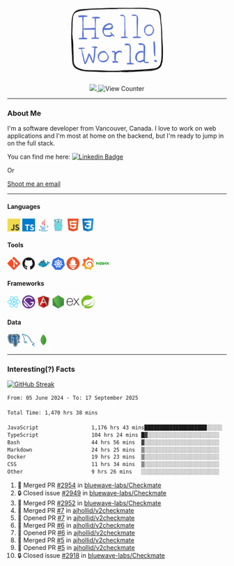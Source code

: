 <div align="center">
    <img src="./img/hello_world.webp" height="200px" width="">
    <div>
        <a href="https://www.linkedin.com/in/ajhollid">
            <img src="https://img.shields.io/badge/LinkedIn-blue"/>
        </a>
        <img src="https://komarev.com/ghpvc/?username=ajhollid&color=yellow" alt="View Counter">
    </div>
</div>

---

### About Me

I'm a software developer from Vancouver, Canada. I love to work on web applications and I'm most at home on the backend, but I'm ready to jump in on the full stack.

You can find me here: [![Linkedin Badge](https://img.shields.io/badge/-ajhollid-blue?style=flat&logo=Linkedin&logoColor=white)](https://www.linkedin.com/in/ajhollid)

Or

[Shoot me an email](mailto:ajhollid@gmail.com)

---

#### Languages

<div>
    <img src="./img/devicons/javascript-original.svg" width=30 height=30 alt="JavaScript">
    <img src="/img/devicons/typescript-original.svg" width=30 height=30 alt="TypeScript">
    <img src="./img/devicons/java-original.svg" width=30 height=30 alt="Java">
    <img src="./img/devicons/go-original.svg" width=30 height=30 alt="Golang">
    <img src="./img/devicons/html5-original.svg" width=30 height=30 alt="HTML 5">
    <img src="./img/devicons/css3-original.svg" width=30 height=30 alt="CSS 3">
</div>

#### Tools

<div>
    <img src="./img/devicons/git-original.svg" width=30 height=30 alt="Git">
    <img src="./img/devicons/github-original.svg" width=30 height=30 alt="Github">
    <img src="./img/devicons/docker-original.svg" width=30 
    height=30 alt="Docker">
    <img src="./img/devicons/kubernetes-original.svg" width=30 height=30 alt="K8">
    <img src="./img/devicons/prometheus-original.svg" width=30 height=30 alt="Prometheus">
    <img src="./img/devicons/grafana-original.svg" width=30 height=30 alt="Grafana">
    <img src="./img/devicons/nginx-original.svg" width=30 height=30 alt="Nginx">
</div>

#### Frameworks

<div>
    <img src="./img/devicons/react-original.svg" width=30 height=30 alt="React">
    <img src="./img/devicons/gatsby-original.svg" width=30 height=30 alt="Gatsby">
    <img src="./img/devicons/angularjs-original.svg" width=30 height=30 alt="AngularJS">
    <img src="./img/devicons/nodejs-original.svg" width=30 height=30 alt="NodeJS">
    <img src="./img/devicons/express-original.svg" width=30 height=30 alt="Express">
    <img src="./img/devicons/spring-original.svg" width=30 height=30 alt="Spring">
</div>

#### Data

<div>
    <img src="./img/devicons/postgresql-original.svg" width=30 height=30 alt="Postgresql">
    <img src="./img/devicons/mysql-original.svg" width=30 height=30 alt="Mysql">
    <img src="./img/devicons/mongodb-original.svg" width=30 height=30 alt="MongoDB">
</div>

---

### Interesting(?) Facts

[![GitHub Streak](http://github-readme-streak-stats.herokuapp.com?user=ajhollid)](https://git.io/streak-stats)

 <!--START_SECTION:waka-->

```txt
From: 05 June 2024 - To: 17 September 2025

Total Time: 1,470 hrs 38 mins

JavaScript                 1,176 hrs 43 mins████████████████████░░░░░   79.50 %
TypeScript                 104 hrs 24 mins █▓░░░░░░░░░░░░░░░░░░░░░░░   07.05 %
Bash                       44 hrs 56 mins  ▓░░░░░░░░░░░░░░░░░░░░░░░░   03.04 %
Markdown                   24 hrs 25 mins  ▒░░░░░░░░░░░░░░░░░░░░░░░░   01.65 %
Docker                     19 hrs 23 mins  ▒░░░░░░░░░░░░░░░░░░░░░░░░   01.31 %
CSS                        11 hrs 34 mins  ▒░░░░░░░░░░░░░░░░░░░░░░░░   00.78 %
Other                      9 hrs 26 mins   ░░░░░░░░░░░░░░░░░░░░░░░░░   00.64 %
```

<!--END_SECTION:waka-->


<!--START_SECTION:activity-->
1. 🎉 Merged PR [#2954](https://github.com/bluewave-labs/Checkmate/pull/2954) in [bluewave-labs/Checkmate](https://github.com/bluewave-labs/Checkmate)
2. 🔒 Closed issue [#2949](https://github.com/bluewave-labs/Checkmate/issues/2949) in [bluewave-labs/Checkmate](https://github.com/bluewave-labs/Checkmate)
3. 🎉 Merged PR [#2952](https://github.com/bluewave-labs/Checkmate/pull/2952) in [bluewave-labs/Checkmate](https://github.com/bluewave-labs/Checkmate)
4. 🎉 Merged PR [#7](https://github.com/ajhollid/v2checkmate/pull/7) in [ajhollid/v2checkmate](https://github.com/ajhollid/v2checkmate)
5. 💪 Opened PR [#7](https://github.com/ajhollid/v2checkmate/pull/7) in [ajhollid/v2checkmate](https://github.com/ajhollid/v2checkmate)
6. 🎉 Merged PR [#6](https://github.com/ajhollid/v2checkmate/pull/6) in [ajhollid/v2checkmate](https://github.com/ajhollid/v2checkmate)
7. 💪 Opened PR [#6](https://github.com/ajhollid/v2checkmate/pull/6) in [ajhollid/v2checkmate](https://github.com/ajhollid/v2checkmate)
8. 🎉 Merged PR [#5](https://github.com/ajhollid/v2checkmate/pull/5) in [ajhollid/v2checkmate](https://github.com/ajhollid/v2checkmate)
9. 💪 Opened PR [#5](https://github.com/ajhollid/v2checkmate/pull/5) in [ajhollid/v2checkmate](https://github.com/ajhollid/v2checkmate)
10. 🔒 Closed issue [#2918](https://github.com/bluewave-labs/Checkmate/issues/2918) in [bluewave-labs/Checkmate](https://github.com/bluewave-labs/Checkmate)
<!--END_SECTION:activity-->
